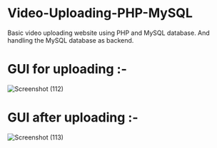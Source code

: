 # Video-Uploading-PHP-MySQL

Basic video uploading website using PHP and MySQL database. And handling the MySQL database as backend.
# GUI for uploading :-
![Screenshot (112)](https://github.com/Fitbhairav/Video-Uploading-PHP-MySQL/assets/114358084/8603edb6-d98c-4761-a094-c3ba5b61d168)
# GUI after uploading :-
![Screenshot (113)](https://github.com/Fitbhairav/Video-Uploading-PHP-MySQL/assets/114358084/3a9a49d2-28bc-4039-92d3-dc5a488f36f4)
